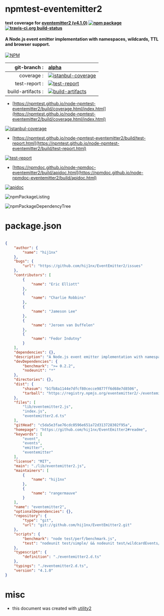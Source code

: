 # npmtest-eventemitter2

#### test coverage for  [eventemitter2 (v4.1.0)](https://github.com/hij1nx/EventEmitter2#readme)  [![npm package](https://img.shields.io/npm/v/npmtest-eventemitter2.svg?style=flat-square)](https://www.npmjs.org/package/npmtest-eventemitter2) [![travis-ci.org build-status](https://api.travis-ci.org/npmtest/node-npmtest-eventemitter2.svg)](https://travis-ci.org/npmtest/node-npmtest-eventemitter2)

#### A Node.js event emitter implementation with namespaces, wildcards, TTL and browser support.

[![NPM](https://nodei.co/npm/eventemitter2.png?downloads=true&downloadRank=true&stars=true)](https://www.npmjs.com/package/eventemitter2)

| git-branch : | [alpha](https://github.com/npmtest/node-npmtest-eventemitter2/tree/alpha)|
|--:|:--|
| coverage : | [![istanbul-coverage](https://npmtest.github.io/node-npmtest-eventemitter2/build/coverage.badge.svg)](https://npmtest.github.io/node-npmtest-eventemitter2/build/coverage.html/index.html)|
| test-report : | [![test-report](https://npmtest.github.io/node-npmtest-eventemitter2/build/test-report.badge.svg)](https://npmtest.github.io/node-npmtest-eventemitter2/build/test-report.html)|
| build-artifacts : | [![build-artifacts](https://npmtest.github.io/node-npmtest-eventemitter2/glyphicons_144_folder_open.png)](https://github.com/npmtest/node-npmtest-eventemitter2/tree/gh-pages/build)|

- [https://npmtest.github.io/node-npmtest-eventemitter2/build/coverage.html/index.html](https://npmtest.github.io/node-npmtest-eventemitter2/build/coverage.html/index.html)

[![istanbul-coverage](https://npmtest.github.io/node-npmtest-eventemitter2/build/screenCapture.buildCi.browser.%252Ftmp%252Fbuild%252Fcoverage.lib.html.png)](https://npmtest.github.io/node-npmtest-eventemitter2/build/coverage.html/index.html)

- [https://npmtest.github.io/node-npmtest-eventemitter2/build/test-report.html](https://npmtest.github.io/node-npmtest-eventemitter2/build/test-report.html)

[![test-report](https://npmtest.github.io/node-npmtest-eventemitter2/build/screenCapture.buildCi.browser.%252Ftmp%252Fbuild%252Ftest-report.html.png)](https://npmtest.github.io/node-npmtest-eventemitter2/build/test-report.html)

- [https://npmdoc.github.io/node-npmdoc-eventemitter2/build/apidoc.html](https://npmdoc.github.io/node-npmdoc-eventemitter2/build/apidoc.html)

[![apidoc](https://npmdoc.github.io/node-npmdoc-eventemitter2/build/screenCapture.buildCi.browser.%252Ftmp%252Fbuild%252Fapidoc.html.png)](https://npmdoc.github.io/node-npmdoc-eventemitter2/build/apidoc.html)

![npmPackageListing](https://npmtest.github.io/node-npmtest-eventemitter2/build/screenCapture.npmPackageListing.svg)

![npmPackageDependencyTree](https://npmtest.github.io/node-npmtest-eventemitter2/build/screenCapture.npmPackageDependencyTree.svg)



# package.json

```json

{
    "author": {
        "name": "hij1nx"
    },
    "bugs": {
        "url": "https://github.com/hij1nx/EventEmitter2/issues"
    },
    "contributors": [
        {
            "name": "Eric Elliott"
        },
        {
            "name": "Charlie Robbins"
        },
        {
            "name": "Jameson Lee"
        },
        {
            "name": "Jeroen van Duffelen"
        },
        {
            "name": "Fedor Indutny"
        }
    ],
    "dependencies": {},
    "description": "A Node.js event emitter implementation with namespaces, wildcards, TTL and browser support.",
    "devDependencies": {
        "benchmark": ">= 0.2.2",
        "nodeunit": "*"
    },
    "directories": {},
    "dist": {
        "shasum": "b1fb8a1144e7dfcf80cecce9877ff6d68e7d8506",
        "tarball": "https://registry.npmjs.org/eventemitter2/-/eventemitter2-4.1.0.tgz"
    },
    "files": [
        "lib/eventemitter2.js",
        "index.js",
        "eventemitter2.d.ts"
    ],
    "gitHead": "c5da5e3fae76cdc0596e651a72d313728302f95a",
    "homepage": "https://github.com/hij1nx/EventEmitter2#readme",
    "keywords": [
        "event",
        "events",
        "emitter",
        "eventemitter"
    ],
    "license": "MIT",
    "main": "./lib/eventemitter2.js",
    "maintainers": [
        {
            "name": "hij1nx"
        },
        {
            "name": "rangermauve"
        }
    ],
    "name": "eventemitter2",
    "optionalDependencies": {},
    "repository": {
        "type": "git",
        "url": "git://github.com/hij1nx/EventEmitter2.git"
    },
    "scripts": {
        "benchmark": "node test/perf/benchmark.js",
        "test": "nodeunit test/simple/ && nodeunit test/wildcardEvents/"
    },
    "typescript": {
        "definition": "./eventemitter2.d.ts"
    },
    "typings": "./eventemitter2.d.ts",
    "version": "4.1.0"
}
```



# misc
- this document was created with [utility2](https://github.com/kaizhu256/node-utility2)
